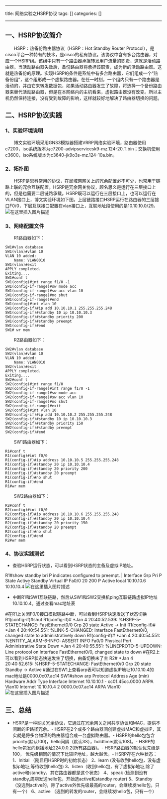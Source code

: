 
--- 
title:  网络实验之HSRP协议 
tags: []
categories: [] 

---
## 一、HSRP协议简介

  HSRP：热备份路由器协议（HSRP：Hot Standby Router Protocol），是cisco平台一种特有的技术，是cisco的私有协议。该协议中含有多台路由器，对应一个HSRP组。该组中只有一个路由器承担转发用户流量的职责，这就是活动路由器。当活动路由器失效后，备份路由器将承担该职责，成为新的活动路由器。这就是热备份的原理。实现HSRP的条件是系统中有多台路由器，它们组成一个“热备份组”，这个组形成一个虚拟路由器。在任一时刻，一个组内只有一个路由器是活动的，并由它来转发数据包，如果活动路由器发生了故障，将选择一个备份路由器来替代活动路由器，但是在本网络内的主机看来，虚拟路由器没有改变。所以主机仍然保持连接，没有受到故障的影响，这样就较好地解决了路由器切换的问题。

## 二、HSRP协议实践

### 1、实验环境说明

  博文实验环境采用GNS3模拟器搭建VRRP网络实验环境，路由器使用c7200，iso系统版本为c7200-advipservicesk9-mz.124-20.T.bin；交换机使用c3600，iso系统版本为c3640-jk9o3s-mz.124-10a.bin。

### 2、拓扑图

  HSRP是思科常用的协议，在局域网网关上的冗余配置必不可少，也常用于链路上联的冗余互联配置。HSRP是冗余网关协议，顾名思义是运行在三层接口上的，但是也需要二层链路承载。HSRP既可以运行在三层接口上，也可以运行在VLAN接口上，博文实验环境如下图。上层链路接口HSRP运行在路由器的三层接口F0/0，下层互联接口配置在vlan接口上，互联地址段使用的是10.10.10.0/29。 <img src="https://img-blog.csdnimg.cn/256d5fe059414331b2d398590fcea916.png" alt="在这里插入图片描述">

### 3、网络配置文件

  R1路由器如下：

```
SW1#vlan database 
SW1(vlan)#vlan 10 
VLAN 10 added:
    Name: VLAN0010
SW1(vlan)#exit
APPLY completed.
Exiting....
SW1#conf t
SW1(config)#int range f1/0 -1
SW1(config-if-range)#sw mode acc
SW1(config-if-range)#sw acc vlan 10
SW1(config-if-range)#no shut
SW1(config-if-range)#end
SW1(config)#int vlan 10
SW1(config-if)#ip add 10.10.10.1 255.255.255.248
SW1(config-if)#standby 10 ip 10.10.10.3 
SW1(config-if)#standby priority 200
SW1(config-if)#standby preempt
SW1(config-if)#end
SW1# wr mem

```

  R2路由器如下：

```
SW2#vlan database  
SW2(vlan)#vlan 10
VLAN 10 added:
    Name: VLAN0010
SW2(vlan)#exit
APPLY completed.
Exiting....
SW2#conf t
SW2(config)#int range f1/0
SW2(config-if-range)#int range f1/0 -1
SW2(config-if-range)#sw mode acc
SW2(config-if-range)#sw acc vlan 10
SW2(config-if-range)#no shut
SW2(config-if-range)#exit
SW2(config)#int vlan 10
SW2(config-if)#ip add 10.10.10.2 255.255.255.248
SW2(config-if)#standby 10 ip 10.10.10.3         
SW2(config-if)#standby priority 150
SW2(config-if)#standby preempt 
SW2(config-if)#end

```

  SW1路由器如下：

```
R1#conf t
R1(config)#int f0/0
R1(config-if)#ip address 10.10.10.5 255.255.255.248
R1(config-if)#standby 20 ip 10.10.10.4
R1(config-if)#standby 20 priority 200
R1(config-if)#standby 20 preempt
R1(config-if)#no shut
R1(config-if)#end
R1#wr mem

```

  SW2路由器如下：

```
R2#conf t
R2(config)#int f0/0
R2(config-if)#ip address 10.10.10.6 255.255.255.248
R2(config-if)#standby 20 ip 10.10.10.4
R2(config-if)#standby 20 priority 150
R2(config-if)#standby 20 preempt
R2(config-if)#no shut
R2(config-if)#end
R2#wr mem

```

### 4、协议实践测试
- 查验HSRP运行状态，可以看到HSRP状态的主备及虚拟IP地址。
>  
 R1#show standby bri P indicates configured to preempt. | Interface Grp Pri P State Active Standby Virtual IP Fa0/0 20 200 P Active local 10.10.10.6 10.10.10.4 <img src="https://img-blog.csdnimg.cn/27e451376ac94733bc27bc8d491c9eb2.png" alt="在这里插入图片描述"> 

- 中断R1和SW1互联链路，然后从SW1和SW2交换机ping互联链路虚拟IP地址10.10.10.4。通过查看mac地址表
>  
 #在R1上关闭F0/0接口模拟链路中断，可以看到HSRP快速发送了状态切换 R1(config-if)#shut R1(config-if)# *Jan 4 20:40:52.539: %HSRP-5-STATECHANGE: FastEthernet0/0 Grp 20 state Active -&gt; Init R1(config-if)# *Jan 4 20:40:54.551: %LINK-5-CHANGED: Interface FastEthernet0/0, changed state to administratively down R1(config-if)# *Jan 4 20:40:54.551: %ENTITY_ALARM-6-INFO: ASSERT INFO Fa0/0 Physical Port Administrative State Down *Jan 4 20:40:55.551: %LINEPROTO-5-UPDOWN: Line protocol on Interface FastEthernet0/0, changed state to down #在R2上可以看到HSRP状态快速发生了切换，由备切换未了主 R2# *Jan 4 20:40:52.615: %HSRP-5-STATECHANGE: FastEthernet0/0 Grp 20 state Standby -&gt; Active #通过在SW1上查看arp表可以知道虚拟IP地址10.10.10.4的mac地址是0000.0c07.ac14 SW1#show arp Protocol Address Age (min) Hardware Addr Type Interface Internet 10.10.10.1 - cc01.45cc.0000 ARPA Vlan10 Internet 10.10.10.4 2 0000.0c07.ac14 ARPA Vlan10 <img src="https://img-blog.csdnimg.cn/d11cce24dd76404b902d88ae3dc00b4c.png" alt="在这里插入图片描述"> 


## 三、总结
- HSRP是一种网关冗余协议，它通过在冗余网关之间共享协议和MAC，提供不间断的IP路径冗余。- HSRP在2个或多个路由器间创建虚拟MAC和虚拟IP，其实就是将多台物理的路由器组合成一台虚拟路由器。- HSRP的hello包包含priority(默认100)，hello间隔（默认3S），holdtime(默认10S)。- HSRP的hello包发向组播地址224.0.0.2(所有路由器)。- HSRP路由器的默认优先级是100， 优先级相同的情况下比较IP地址，越大越优。- HSRP存在六种状态： 1、Initial （刚启用HSRP时的初始状态） 2、learn (没有收到hello包，没有虚拟ip地址,等待收到hello包) 3、listen（收到hello包，有了虚拟ip地址,除了active和standby，其它路由器都是这个状态） 4、speak (检测到没有standby,周期发送hello包，开始选active和standby router) 5、Standby （没选到active的，除了active外优先级最高的router，会继续发hello包，只有一个） 6、active （选到的转发的router，会继续发hello包，只有一个）